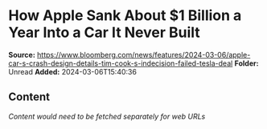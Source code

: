 # How Apple Sank About $1 Billion a Year Into a Car It Never Built

**Source:** https://www.bloomberg.com/news/features/2024-03-06/apple-car-s-crash-design-details-tim-cook-s-indecision-failed-tesla-deal
**Folder:** Unread
**Added:** 2024-03-06T15:40:36




## Content
*Content would need to be fetched separately for web URLs*
